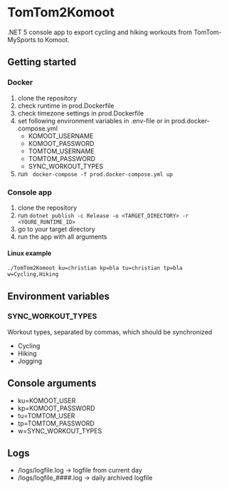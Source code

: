 # TomTom2Komoot
.NET 5 console app to export cycling and hiking workouts from TomTom-MySports to Komoot.


## Getting started
### Docker
  1. clone the repository
  3. check runtime in prod.Dockerfile
  4. check timezone settings in prod.Dockerfile
  5. set following environment variables in .env-file or in prod.docker-compose.yml
      * KOMOOT_USERNAME
      * KOMOOT_PASSWORD
      * TOMTOM_USERNAME
      * TOMTOM_PASSWORD
      * SYNC_WORKOUT_TYPES
  6. run ``` docker-compose -f prod.docker-compose.yml up```

### Console app
  1. clone the repository
  2. run ```dotnet publish -c Release -o <TARGET_DIRECTORY> -r <YOURE_RUNTIME_ID>```
  3. go to your target directory
  4. run the app with all arguments

#### Linux example
```./TomTom2Komoot ku=christian kp=bla tu=christian tp=bla w=Cycling,Hiking```

## Environment variables
### SYNC_WORKOUT_TYPES
Workout types, separated by commas, which should be synchronized
  * Cycling
  * Hiking
  * Jogging

## Console arguments
  * ku=KOMOOT_USER
  * kp=KOMOOT_PASSWORD
  * tu=TOMTOM_USER
  * tp=TOMTOM_PASSWORD
  * w=SYNC_WORKOUT_TYPES
## Logs
* /logs/logfile.log -> logfile from current day
* /logs/logfile_####.log -> daily archived logfile
